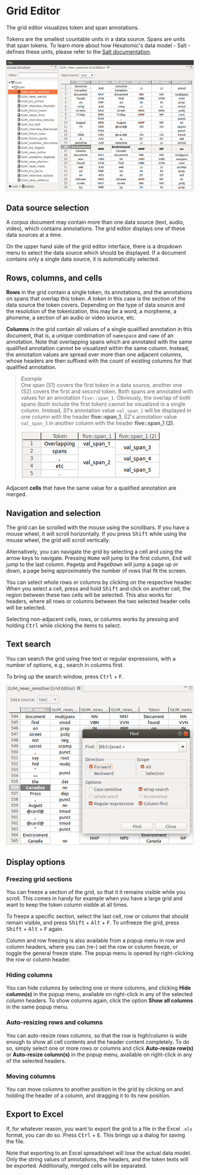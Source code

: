 # Grid Editor

The grid editor visualizes token and span annotations.

Tokens are the smallest countable units in a data source.
Spans are units that span tokens.
To learn more about how Hexatomic's data model - Salt - defines these units, please refer to the [Salt documentation](https://corpus-tools.org/salt/#documentation).

![Screenshot of the grid editor](grid-viewer.png)

## Data source selection

A corpus document may contain more than one data source (text, audio, video), which contains annotations.
The grid editor displays one of these data sources at a time.

On the upper hand side of the grid editor interface, there is a dropdown menu to select the data source which should be displayed.
If a document contains only a single data source, it is automatically selected.

## Rows, columns, and cells

**Rows** in the grid contain a single token, its annotations, and the annotations on spans that overlap this token. *A token* in this case is the section of the data source the token covers. Depending on the type of data source and the resolution of the tokenization, this may be a word, a morpheme, a phoneme, a section of an audio or video source, etc.

**Columns** in the grid contain all values of a single qualified annotation in this document, that is, a unique combination of `namespace` and `name` of an annotation.
Note that overlapping spans which are annotated with the same qualified annotation cannot be visualized within the same column.
Instead, the annotation values are spread over more than one adjacent columns, whose headers are then suffixed with the count of existing columns for that qualified annotation.

> *Example*  
> One span (S1) covers the first token in a data source, another one (S2) covers the first and second token.
> Both spans are annotated with values for an annotation `five::span_1`.
> Obviously, the overlap of both spans (both include the first token) cannot be visualized in a single column.
> Instead, *S1*'s annotation value `val_span_1` will be displayed in one column with the header **five::span_1**, *S2*'s annotation value `val_span_3` in another column with the header **five::span_1 (2)**.  
>
> ![Screenshot of an annotation grid showing overlapping spans](overlap.png)

Adjacent **cells** that have the same value for a qualified annotation are merged.

## Navigation and selection

The grid can be scrolled with the mouse using the scrollbars.
If you have a mouse wheel, it will scroll horizontally.
If you press <kbd>Shift</kbd> while using the mouse wheel, the grid will scroll vertically.

Alternatively, you can navigate the grid by selecting a cell and using the arrow keys to navigate.
Pressing <kbd>Home</kbd> will jump to the first column, <kbd>End</kbd> will jump to the last column.
<kbd>PageUp</kbd> and <kbd>PageDown</kbd> will jump a page up or down, a page being approximately the number of rows that fit the screen.

You can select whole rows or columns by clicking on the respective header.
When you select a cell, press and hold <kbd>Shift</kbd> and click on another cell, the region between these two cells will be selected.
This also works for headers, where all rows or columns between the two selected header cells will be selected.

Selecting non-adjacent cells, rows, or columns works by pressing and holding <kbd>Ctrl</kbd> while clicking the items to select.

## Text search

You can search the grid using free text or regular expressions, with a number of options, e.g., search in columns first.

To bring up the search window, press <kbd>Ctrl</kbd> + <kbd>F</kbd>.

![Screenshot of the search window showing examples](search.png)

## Display options

### Freezing grid sections

You can freeze a section of the grid, so that it it remains visible while you scroll.
This comes in handy for example when you have a large grid and want to keep the token column visible at all times.

To freeze a specific section, select the last cell, row or column that should remain visible, and press <kbd>Shift</kbd> + <kbd>Alt</kbd> + <kbd>F</kbd>.
To unfreeze the grid, press <kbd>Shift</kbd> + <kbd>Alt</kbd> + <kbd>F</kbd> again.

Column and row freezing is also available from a popup menu in row and column headers, where you can (re-) set the row or column freeze, or toggle the general freeze state.
The popup menu is opened by right-clicking the row or column header.

### Hiding columns

You can hide columns by selecting one or more columns, and clicking **Hide column(s)** in the popup menu, available on right-click in any of the selected column headers.
To show columns again, click the option **Show all columns** in the same popup menu.

### Auto-resizing rows and columns

You can auto-resize rows columns, so that the row is high/column is wide enough to show all cell contents and the header content completely.
To do so, simply select one or more rows or columns and click **Auto-resize row(s)** or **Auto-resize column(s)** in the popup menu, available on right-click in any of the selected headers.

### Moving columns

You can move columns to another position in the grid by clicking on and holding the header of a column, and dragging it to its new position.

## Export to Excel

If, for whatever reason, you want to export the grid to a file in the Excel `.xls` format, you can do so.
Press <kbd>Ctrl</kbd> + <kbd>E</kbd>. This brings up a dialog for saving the file.

Note that exporting to an Excel spreadsheet will lose the actual data model.
Only the string values of annotations, the headers, and the token texts will be exported.
Additionally, merged cells will be separated.